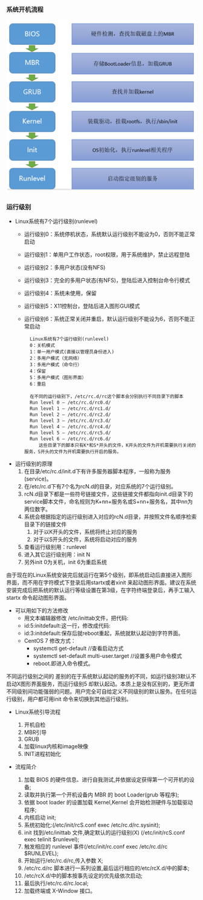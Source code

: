 ### 系统开机流程 ###
![](assets/start_system.png)

### 运行级别 ###
- Linux系统有7个运行级别(runlevel)
	- 运行级别0：系统停机状态，系统默认运行级别不能设为0，否则不能正常启动
	- 运行级别1：单用户工作状态，root权限，用于系统维护，禁止远程登陆
	- 运行级别2：多用户状态(没有NFS)
	- 运行级别3：完全的多用户状态(有NFS)，登陆后进入控制台命令行模式
	- 运行级别4：系统未使用，保留
	- 运行级别5：X11控制台，登陆后进入图形GUI模式
	- 运行级别6：系统正常关闭并重启，默认运行级别不能设为6，否则不能正常启动

			Linux系统有7个运行级别(runlevel)
			0：关机模式
			1：单一用户模式(直接以管理员身份进入)
			2：多用户模式（无网络）
			3：多用户模式（命令行）
			4：保留
			5：多用户模式（图形界面）
			6：重启

			在不同的运行级别下，/etc/rc.d/rc这个脚本会分别执行不同目录下的脚本
			Run level 0 – /etc/rc.d/rc0.d/
			Run level 1 – /etc/rc.d/rc1.d/
			Run level 2 – /etc/rc.d/rc2.d/
			Run level 3 – /etc/rc.d/rc3.d/
			Run level 4 – /etc/rc.d/rc4.d/
			Run level 5 – /etc/rc.d/rc5.d/
			Run level 6 – /etc/rc.d/rc6.d/
			　　这些目录下的脚本只有K*和S*开头的文件，K开头的文件为开机需要执行关闭的服务，S开头的文件为开机需要执行开启的服务。


- 运行级别的原理
	1. 在目录/etc/rc.d/init.d下有许多服务器脚本程序，一般称为服务(service)。
	2. 在/etc/rc.d下有7个名为rcN.d的目录，对应系统的7个运行级别。
	3. rcN.d目录下都是一些符号链接文件，这些链接文件都指向init.d目录下的service脚本文件，命名规则为K+nn+服务名或S+nn+服务名，其中nn为两位数字。
	4. 系统会根据指定的运行级别进入对应的rcN.d目录，并按照文件名顺序检索目录下的链接文件
		1. 对于以K开头的文件，系统将终止对应的服务
		2. 对于以S开头的文件，系统将启动对应的服务
	5. 查看运行级别用：runlevel
	6. 进入其它运行级别用：init N
	7. 另外init 0为关机，init 6为重启系统


由于现在的Linux系统安装完后就运行在第5个级别，即系统启动后直接进入图形界面，而不用在字符模式下登录后用startx或者xinit 来起动图形界面。建议在系统安装完成后把系统的默认运行等级设置在第3级，在字符终端登录后，再手工输入startx 命令起动图形界面。

- 可以用如下的方法修改
	- 用文本编辑器修改 /etc/inittab文件，把代码:
	- id:5:initdefault:这一行，修改成代码:
	- id:3:initdefault:保存后就reboot重起，系统就默认起动到字符界面。
	- CentOS 7 修改方式：
		- systemctl get-default   //查看启动方式
		- systemctl set-default multi-user.target   //设置多用户命令模式
		- reboot.即进入命令模式。

不同运行级别之间的 差别的在于系统默认起动的服务的不同，如运行级别3默认不启动X图形界面服务，而运行级别5 却默认起动。本质上是没有区别的，更无所谓不同级别间功能强弱的问题。用户完全可自给定义不同级别的默认服务。在任何运行级别，用户都可用init 命令来切换到其他运行级别。


- Linux系统引导流程
	1. 开机自检
	2. MBR引导
	3. GRUB
	4. 加载linux内核和image映像
	5. INIT进程初始化

- 流程简介
	1. 加载 BIOS 的硬件信息、进行自我测试,并依据设定获得第一个可开机的设备;
	2. 读取并执行第一个开机设备内 MBR 的 boot Loader(grub 等程序);
	3. 依据 boot loader 的设置加载 Kernel,Kernel 会开始检测硬件与加载驱动程序;
	4. 内核启动 init;
	5. 系统初始化:(/etc/init/rcS.conf exec /etc/rc.d/rc.sysinit);
	6. init 找到/etc/inittab 文件,确定默认的运行级别(X) (/etc/init/rcS.conf exec telinit $runlevel);
	7. 触发相应的 runlevel 事件(/etc/init/rc.conf exec /etc/rc.d/rc $RUNLEVEL);
	8. 开始运行/etc/rc.d/rc,传入参数 X;
	9. /etc/rc.d/rc 脚本进行一系列设置,最后运行相应的/etc/rcX.d/中的脚本;
	10. /etc/rcX.d/中的脚本按事先设定的优先级依次启动;
	11. 最后执行/etc/rc.d/rc.local;
	12. 加载终端或 X-Window 接口。
